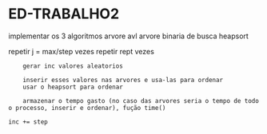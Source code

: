 # ED-TRABALHO2
implementar os 3 algoritmos
arvore avl
arvore binaria de busca
heapsort

repetir j = max/step vezes
    repetir rept vezes

        gerar inc valores aleatorios

        inserir esses valores nas arvores e usa-las para ordenar
        usar o heapsort para ordenar

        armazenar o tempo gasto (no caso das arvores seria o tempo de todo o processo, inserir e ordenar), fução time()
    
    inc += step
